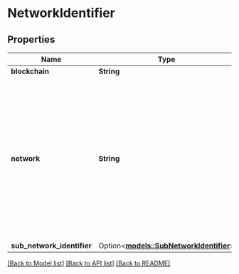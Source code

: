 # NetworkIdentifier

## Properties

| Name                       | Type                                                                | Description                                                                                                                                                                             | Notes      |
| -------------------------- | ------------------------------------------------------------------- | --------------------------------------------------------------------------------------------------------------------------------------------------------------------------------------- | ---------- |
| **blockchain**             | **String**                                                          |                                                                                                                                                                                         |            |
| **network**                | **String**                                                          | If a blockchain has a specific chain-id or network identifier, it should go in this field. It is up to the client to determine which network-specific identifier is mainnet or testnet. |            |
| **sub_network_identifier** | Option<[**models::SubNetworkIdentifier**](SubNetworkIdentifier.md)> |                                                                                                                                                                                         | [optional] |

[[Back to Model list]](../README.md#documentation-for-models)
[[Back to API list]](../README.md#documentation-for-api-endpoints) [[Back to README]](../README.md)
